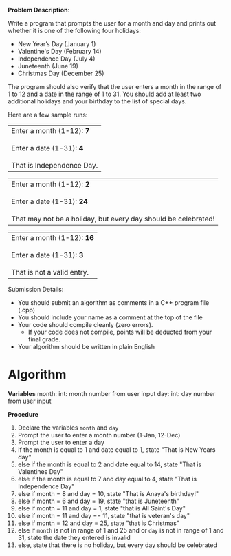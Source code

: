 **Problem Description**:

Write a program that prompts the user for a month and day and prints out whether it is one of the following four holidays:

- New Year’s Day (January 1)
- Valentine's Day (February 14)
- Independence Day (July 4)
- Juneteenth (June 19)
- Christmas Day (December 25)

The program should also verify that the user enters a month in the range of 1 to 12 and a date in the range of 1 to 31. You should add at least two additional holidays and your birthday to the list of special days.

Here are a few sample runs:

|   |
|---|
|Enter a month (1-12): **7**<br><br>Enter a date (1-31): **4**<br><br>That is Independence Day.|

|                                                                                                                                      |
| ------------------------------------------------------------------------------------------------------------------------------------ |
| Enter a month (1-12): **2**<br><br>Enter a date (1-31): **24**<br><br>That may not be a holiday, but every day should be celebrated! |

|   |
|---|
|Enter a month (1-12): **16**<br><br>Enter a date (1-31): **3**<br><br>That is not a valid entry.|

Submission Details: 

- You should submit an algorithm as comments in a C++ program file (.cpp)
- You should include your name as a comment at the top of the file 
- Your code should compile cleanly (zero errors). 
    - If your code does not compile, points will be deducted from your final grade. 
- Your algorithm should be written in plain English

# Algorithm
**Variables**
month: int: month number from user input
day: int: day number from user input

**Procedure**
1. Declare the variables `month` and `day` 
2. Prompt the user to enter a month number (1-Jan, 12-Dec)
3. Prompt the user to enter a day
4. if the month is equal to 1 and date equal to 1, state "That is New Years day"
5. else if the month is equal to 2 and date equal to 14, state "That is Valentines Day"
6. else if the month is equal to 7 and day equal to 4, state "That is Independence Day"
7. else if month = 8 and day = 10, state "That is Anaya's birthday!"
8. else if month = 6 and day = 19, state "that is Juneteenth"
9. else if month = 11 and day = 1, state "that is All Saint's Day"
10. else if month = 11 and day == 11, state "that is veteran's day"
11. else if month = 12 and day = 25, state "that is Christmas"
12. else if `month` is not in range of 1 and 25 and or `day` is not in range of 1 and 31, state the date they entered is invalid
13. else, state that there is no holiday, but every day should be celebrated